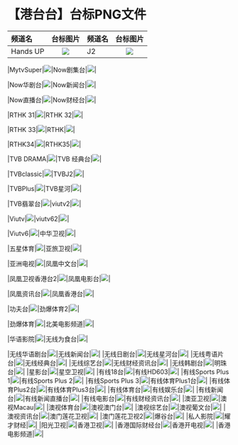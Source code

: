 # 【港台台】台标PNG文件
|频道名|台标图片|频道名|台标图片|
|:---|:---:|:---|:---:|
|Hands UP|<img src="https://raw.githubusercontent.com/xiaolvdouya/TV-LOGO/refs/heads/main/%E6%B8%AF%E6%BE%B3%E5%9C%B0%E5%8C%BA/Hands%20UP.png">|J2|<img src="https://raw.githubusercontent.com/xiaolvdouya/TV-LOGO/refs/heads/main/%E6%B8%AF%E6%BE%B3%E5%9C%B0%E5%8C%BA/J2.png">|

|MytvSuper|<img src="https://raw.githubusercontent.com/xiaolvdouya/TV-LOGO/refs/heads/main/%E6%B8%AF%E6%BE%B3%E5%9C%B0%E5%8C%BA/MytvSuper.png">|Now剧集台|<img src="https://raw.githubusercontent.com/xiaolvdouya/TV-LOGO/refs/heads/main/%E6%B8%AF%E6%BE%B3%E5%9C%B0%E5%8C%BA/Now剧集台.png">|

|Now华剧台|<img src="https://raw.githubusercontent.com/xiaolvdouya/TV-LOGO/refs/heads/main/%E6%B8%AF%E6%BE%B3%E5%9C%B0%E5%8C%BA/Now华剧台.png">|Now新闻台|<img src="https://raw.githubusercontent.com/xiaolvdouya/TV-LOGO/refs/heads/main/%E6%B8%AF%E6%BE%B3%E5%9C%B0%E5%8C%BA/Now新闻台.png">|

|Now直播台|<img src="https://raw.githubusercontent.com/xiaolvdouya/TV-LOGO/refs/heads/main/%E6%B8%AF%E6%BE%B3%E5%9C%B0%E5%8C%BA/Now直播台.png">|Now财经台|<img src="https://raw.githubusercontent.com/xiaolvdouya/TV-LOGO/refs/heads/main/%E6%B8%AF%E6%BE%B3%E5%9C%B0%E5%8C%BA/Now财经台.png">|

|RTHK 31|<img src="https://raw.githubusercontent.com/xiaolvdouya/TV-LOGO/refs/heads/main/%E6%B8%AF%E6%BE%B3%E5%9C%B0%E5%8C%BA/RTHK%2031.png">|RTHK 32|<img src="https://raw.githubusercontent.com/xiaolvdouya/TV-LOGO/refs/heads/main/%E6%B8%AF%E6%BE%B3%E5%9C%B0%E5%8C%BA/RTHK%2032.png">|

|RTHK 33|<img src="https://raw.githubusercontent.com/xiaolvdouya/TV-LOGO/refs/heads/main/%E6%B8%AF%E6%BE%B3%E5%9C%B0%E5%8C%BA/RTHK%2033.png">|RTHK|<img src="https://raw.githubusercontent.com/xiaolvdouya/TV-LOGO/refs/heads/main/%E6%B8%AF%E6%BE%B3%E5%9C%B0%E5%8C%BA/RTHK.png">|

|RTHK34|<img src="https://raw.githubusercontent.com/xiaolvdouya/TV-LOGO/refs/heads/main/%E6%B8%AF%E6%BE%B3%E5%9C%B0%E5%8C%BA/RTHK34.png">|RTHK35|<img src="https://raw.githubusercontent.com/xiaolvdouya/TV-LOGO/refs/heads/main/%E6%B8%AF%E6%BE%B3%E5%9C%B0%E5%8C%BA/RTHK35.png">|

|TVB DRAMA|<img src="https://raw.githubusercontent.com/xiaolvdouya/TV-LOGO/refs/heads/main/%E6%B8%AF%E6%BE%B3%E5%9C%B0%E5%8C%BA/TVB%20DRAMA.png">|TVB 经典台|<img src="https://raw.githubusercontent.com/xiaolvdouya/TV-LOGO/refs/heads/main/%E6%B8%AF%E6%BE%B3%E5%9C%B0%E5%8C%BA/TVB%20经典台.png">|

|TVBclassic|<img src="https://raw.githubusercontent.com/xiaolvdouya/TV-LOGO/refs/heads/main/%E6%B8%AF%E6%BE%B3%E5%9C%B0%E5%8C%BA/TVBclassic.png">|TVBJ2|<img src="https://raw.githubusercontent.com/xiaolvdouya/TV-LOGO/refs/heads/main/%E6%B8%AF%E6%BE%B3%E5%9C%B0%E5%8C%BA/TVBJ2.png">|

|TVBPlus|<img src="https://raw.githubusercontent.com/xiaolvdouya/TV-LOGO/refs/heads/main/%E6%B8%AF%E6%BE%B3%E5%9C%B0%E5%8C%BA/TVBPlus.png">|TVB星河|<img src="https://raw.githubusercontent.com/xiaolvdouya/TV-LOGO/refs/heads/main/%E6%B8%AF%E6%BE%B3%E5%9C%B0%E5%8C%BA/TVB星河.png">|

|TVB翡翠台|<img src="https://raw.githubusercontent.com/xiaolvdouya/TV-LOGO/refs/heads/main/%E6%B8%AF%E6%BE%B3%E5%9C%B0%E5%8C%BA/TVB翡翠台.png">|viutv2|<img src="https://raw.githubusercontent.com/xiaolvdouya/TV-LOGO/refs/heads/main/%E6%B8%AF%E6%BE%B3%E5%9C%B0%E5%8C%BA/viutv2.png">|

|Viutv|<img src="https://raw.githubusercontent.com/xiaolvdouya/TV-LOGO/refs/heads/main/%E6%B8%AF%E6%BE%B3%E5%9C%B0%E5%8C%BA/Viutv.png">|viutv62|<img src="https://raw.githubusercontent.com/xiaolvdouya/TV-LOGO/refs/heads/main/%E6%B8%AF%E6%BE%B3%E5%9C%B0%E5%8C%BA/viutv62.png">|

|Viutv6|<img src="https://raw.githubusercontent.com/xiaolvdouya/TV-LOGO/refs/heads/main/%E6%B8%AF%E6%BE%B3%E5%9C%B0%E5%8C%BA/Viutv6.png">|中华卫视|<img src="https://raw.githubusercontent.com/xiaolvdouya/TV-LOGO/refs/heads/main/%E6%B8%AF%E6%BE%B3%E5%9C%B0%E5%8C%BA/中华卫视.png">|

|五星体育|<img src="https://raw.githubusercontent.com/xiaolvdouya/TV-LOGO/refs/heads/main/%E6%B8%AF%E6%BE%B3%E5%9C%B0%E5%8C%BA/五星体育.png">|亚旅卫视|<img src="https://raw.githubusercontent.com/xiaolvdouya/TV-LOGO/refs/heads/main/%E6%B8%AF%E6%BE%B3%E5%9C%B0%E5%8C%BA/亚旅卫视.png">|

|亚洲电视|<img src="https://raw.githubusercontent.com/xiaolvdouya/TV-LOGO/refs/heads/main/%E6%B8%AF%E6%BE%B3%E5%9C%B0%E5%8C%BA/亚洲电视.png">|凤凰中文台|<img src="https://raw.githubusercontent.com/xiaolvdouya/TV-LOGO/refs/heads/main/%E6%B8%AF%E6%BE%B3%E5%9C%B0%E5%8C%BA/凤凰中文台.png">|

|凤凰卫视香港台2|<img src="https://raw.githubusercontent.com/xiaolvdouya/TV-LOGO/refs/heads/main/%E6%B8%AF%E6%BE%B3%E5%9C%B0%E5%8C%BA/凤凰卫视香港台2.png">|凤凰电影台|<img src="https://raw.githubusercontent.com/xiaolvdouya/TV-LOGO/refs/heads/main/%E6%B8%AF%E6%BE%B3%E5%9C%B0%E5%8C%BA/凤凰电影台.png">|

|凤凰资讯台|<img src="https://raw.githubusercontent.com/xiaolvdouya/TV-LOGO/refs/heads/main/%E6%B8%AF%E6%BE%B3%E5%9C%B0%E5%8C%BA/凤凰资讯台.png">|凤凰香港台|<img src="https://raw.githubusercontent.com/xiaolvdouya/TV-LOGO/refs/heads/main/%E6%B8%AF%E6%BE%B3%E5%9C%B0%E5%8C%BA/凤凰香港台.png">|

|功夫台|<img src="https://raw.githubusercontent.com/xiaolvdouya/TV-LOGO/refs/heads/main/%E6%B8%AF%E6%BE%B3%E5%9C%B0%E5%8C%BA/功夫台.png">|劲爆体育2|<img src="https://raw.githubusercontent.com/xiaolvdouya/TV-LOGO/refs/heads/main/%E6%B8%AF%E6%BE%B3%E5%9C%B0%E5%8C%BA/劲爆体育2.png">|

|劲爆体育|<img src="https://raw.githubusercontent.com/xiaolvdouya/TV-LOGO/refs/heads/main/%E6%B8%AF%E6%BE%B3%E5%9C%B0%E5%8C%BA/劲爆体育.png">|北美电影频道|<img src="https://raw.githubusercontent.com/xiaolvdouya/TV-LOGO/refs/heads/main/%E6%B8%AF%E6%BE%B3%E5%9C%B0%E5%8C%BA/北美电影频道.png">|

|华语影院|<img src="https://raw.githubusercontent.com/xiaolvdouya/TV-LOGO/refs/heads/main/%E6%B8%AF%E6%BE%B3%E5%9C%B0%E5%8C%BA/华语影院.png">|无线为食台|<img src="https://raw.githubusercontent.com/xiaolvdouya/TV-LOGO/refs/heads/main/%E6%B8%AF%E6%BE%B3%E5%9C%B0%E5%8C%BA/无线为食台.png">|

|无线华语剧台|<img src="https://raw.githubusercontent.com/xiaolvdouya/TV-LOGO/refs/heads/main/%E6%B8%AF%E6%BE%B3%E5%9C%B0%E5%8C%BA/无线华语剧台.png">|无线新闻台|<img src="https://raw.githubusercontent.com/xiaolvdouya/TV-LOGO/refs/heads/main/%E6%B8%AF%E6%BE%B3%E5%9C%B0%E5%8C%BA/无线新闻台.png">|
|无线日剧台|<img src="https://raw.githubusercontent.com/xiaolvdouya/TV-LOGO/refs/heads/main/%E6%B8%AF%E6%BE%B3%E5%9C%B0%E5%8C%BA/无线日剧台.png">|无线星河台|<img src="https://raw.githubusercontent.com/xiaolvdouya/TV-LOGO/refs/heads/main/%E6%B8%AF%E6%BE%B3%E5%9C%B0%E5%8C%BA/无线星河台.png">|
|无线粤语片台|<img src="https://raw.githubusercontent.com/xiaolvdouya/TV-LOGO/refs/heads/main/%E6%B8%AF%E6%BE%B3%E5%9C%B0%E5%8C%BA/无线粤语片台.png">|无线经典台|<img src="https://raw.githubusercontent.com/xiaolvdouya/TV-LOGO/refs/heads/main/%E6%B8%AF%E6%BE%B3%E5%9C%B0%E5%8C%BA/无线经典台.png">|
|无线综艺台|<img src="https://raw.githubusercontent.com/xiaolvdouya/TV-LOGO/refs/heads/main/%E6%B8%AF%E6%BE%B3%E5%9C%B0%E5%8C%BA/无线综艺台.png">|无线财经资讯台|<img src="https://raw.githubusercontent.com/xiaolvdouya/TV-LOGO/refs/heads/main/%E6%B8%AF%E6%BE%B3%E5%9C%B0%E5%8C%BA/无线财经资讯台.png">|
|无线韩剧台|<img src="https://raw.githubusercontent.com/xiaolvdouya/TV-LOGO/refs/heads/main/%E6%B8%AF%E6%BE%B3%E5%9C%B0%E5%8C%BA/无线韩剧台.png">|明珠台|<img src="https://raw.githubusercontent.com/xiaolvdouya/TV-LOGO/refs/heads/main/%E6%B8%AF%E6%BE%B3%E5%9C%B0%E5%8C%BA/明珠台.png">|
|星影台|<img src="https://raw.githubusercontent.com/xiaolvdouya/TV-LOGO/refs/heads/main/%E6%B8%AF%E6%BE%B3%E5%9C%B0%E5%8C%BA/星影台.png">|星空卫视|<img src="https://raw.githubusercontent.com/xiaolvdouya/TV-LOGO/refs/heads/main/%E6%B8%AF%E6%BE%B3%E5%9C%B0%E5%8C%BA/星空卫视.png">|
|有线18台|<img src="https://raw.githubusercontent.com/xiaolvdouya/TV-LOGO/refs/heads/main/%E6%B8%AF%E6%BE%B3%E5%9C%B0%E5%8C%BA/有线18台.png">|有线HD603|<img src="https://raw.githubusercontent.com/xiaolvdouya/TV-LOGO/refs/heads/main/%E6%B8%AF%E6%BE%B3%E5%9C%B0%E5%8C%BA/有线HD603.png">|
|有线Sports Plus 1|<img src="https://raw.githubusercontent.com/xiaolvdouya/TV-LOGO/refs/heads/main/%E6%B8%AF%E6%BE%B3%E5%9C%B0%E5%8C%BA/有线Sports%20Plus%201.png">|有线Sports Plus 2|<img src="https://raw.githubusercontent.com/xiaolvdouya/TV-LOGO/refs/heads/main/%E6%B8%AF%E6%BE%B3%E5%9C%B0%E5%8C%BA/有线Sports%20Plus%202.png">|
|有线Sports Plus 3|<img src="https://raw.githubusercontent.com/xiaolvdouya/TV-LOGO/refs/heads/main/%E6%B8%AF%E6%BE%B3%E5%9C%B0%E5%8C%BA/有线Sports%20Plus%203.png">|有线体育Plus1台|<img src="https://raw.githubusercontent.com/xiaolvdouya/TV-LOGO/refs/heads/main/%E6%B8%AF%E6%BE%B3%E5%9C%B0%E5%8C%BA/有线体育Plus1台.png">|
|有线体育Plus2台|<img src="https://raw.githubusercontent.com/xiaolvdouya/TV-LOGO/refs/heads/main/%E6%B8%AF%E6%BE%B3%E5%9C%B0%E5%8C%BA/有线体育Plus2台.png">|有线体育Plus3台|<img src="https://raw.githubusercontent.com/xiaolvdouya/TV-LOGO/refs/heads/main/%E6%B8%AF%E6%BE%B3%E5%9C%B0%E5%8C%BA/有线体育Plus3台.png">|
|有线体育台|<img src="https://raw.githubusercontent.com/xiaolvdouya/TV-LOGO/refs/heads/main/%E6%B8%AF%E6%BE%B3%E5%9C%B0%E5%8C%BA/有线体育台.png">|有线娱乐台|<img src="https://raw.githubusercontent.com/xiaolvdouya/TV-LOGO/refs/heads/main/%E6%B8%AF%E6%BE%B3%E5%9C%B0%E5%8C%BA/有线娱乐台.png">|
|有线新闻台|<img src="https://raw.githubusercontent.com/xiaolvdouya/TV-LOGO/refs/heads/main/%E6%B8%AF%E6%BE%B3%E5%9C%B0%E5%8C%BA/有线新闻台.png">|有线新闻直播台|<img src="https://raw.githubusercontent.com/xiaolvdouya/TV-LOGO/refs/heads/main/%E6%B8%AF%E6%BE%B3%E5%9C%B0%E5%8C%BA/有线新闻直播台.png">|
|有线电影台|<img src="https://raw.githubusercontent.com/xiaolvdouya/TV-LOGO/refs/heads/main/%E6%B8%AF%E6%BE%B3%E5%9C%B0%E5%8C%BA/有线电影台.png">|有线财经资讯台|<img src="https://raw.githubusercontent.com/xiaolvdouya/TV-LOGO/refs/heads/main/%E6%B8%AF%E6%BE%B3%E5%9C%B0%E5%8C%BA/有线财经资讯台.png">|
|澳亚卫视|<img src="https://raw.githubusercontent.com/xiaolvdouya/TV-LOGO/refs/heads/main/%E6%B8%AF%E6%BE%B3%E5%9C%B0%E5%8C%BA/澳亚卫视.png">|澳视Macau|<img src="https://raw.githubusercontent.com/xiaolvdouya/TV-LOGO/refs/heads/main/%E6%B8%AF%E6%BE%B3%E5%9C%B0%E5%8C%BA/澳视Macau.png">|
|澳视体育台|<img src="https://raw.githubusercontent.com/xiaolvdouya/TV-LOGO/refs/heads/main/%E6%B8%AF%E6%BE%B3%E5%9C%B0%E5%8C%BA/澳视体育台.png">|澳视澳门台|<img src="https://raw.githubusercontent.com/xiaolvdouya/TV-LOGO/refs/heads/main/%E6%B8%AF%E6%BE%B3%E5%9C%B0%E5%8C%BA/澳视澳门台.png">|
|澳视综艺台|<img src="https://raw.githubusercontent.com/xiaolvdouya/TV-LOGO/refs/heads/main/%E6%B8%AF%E6%BE%B3%E5%9C%B0%E5%8C%BA/澳视综艺台.png">|澳视葡文台|<img src="https://raw.githubusercontent.com/xiaolvdouya/TV-LOGO/refs/heads/main/%E6%B8%AF%E6%BE%B3%E5%9C%B0%E5%8C%BA/澳视葡文台.png">|
|澳视资讯台|<img src="https://raw.githubusercontent.com/xiaolvdouya/TV-LOGO/refs/heads/main/%E6%B8%AF%E6%BE%B3%E5%9C%B0%E5%8C%BA/澳视资讯台.png">|澳门莲花卫视|<img src="https://raw.githubusercontent.com/xiaolvdouya/TV-LOGO/refs/heads/main/%E6%B8%AF%E6%BE%B3%E5%9C%B0%E5%8C%BA/澳门莲花卫视.png">|
|澳门莲花卫视2|<img src="https://raw.githubusercontent.com/xiaolvdouya/TV-LOGO/refs/heads/main/%E6%B8%AF%E6%BE%B3%E5%9C%B0%E5%8C%BA/澳门莲花卫视2.png">|爆谷台|<img src="https://raw.githubusercontent.com/xiaolvdouya/TV-LOGO/refs/heads/main/%E6%B8%AF%E6%BE%B3%E5%9C%B0%E5%8C%BA/爆谷台.png">|
|私人影院|<img src="https://raw.githubusercontent.com/xiaolvdouya/TV-LOGO/refs/heads/main/%E6%B8%AF%E6%BE%B3%E5%9C%B0%E5%8C%BA/私人影院.png">|耀才财经|<img src="https://raw.githubusercontent.com/xiaolvdouya/TV-LOGO/refs/heads/main/%E6%B8%AF%E6%BE%B3%E5%9C%B0%E5%8C%BA/耀才财经.png">|
|阳光卫视|<img src="https://raw.githubusercontent.com/xiaolvdouya/TV-LOGO/refs/heads/main/%E6%B8%AF%E6%BE%B3%E5%9C%B0%E5%8C%BA/阳光卫视.png">|香港卫视|<img src="https://raw.githubusercontent.com/xiaolvdouya/TV-LOGO/refs/heads/main/%E6%B8%AF%E6%BE%B3%E5%9C%B0%E5%8C%BA/香港卫视.png">|
|香港国际财经台|<img src="https://raw.githubusercontent.com/xiaolvdouya/TV-LOGO/refs/heads/main/%E6%B8%AF%E6%BE%B3%E5%9C%B0%E5%8C%BA/香港国际财经台.png">|香港开电视|<img src="https://raw.githubusercontent.com/xiaolvdouya/TV-LOGO/refs/heads/main/%E6%B8%AF%E6%BE%B3%E5%9C%B0%E5%8C%BA/香港开电视.png">|
|香港电影频道|<img src="https://raw.githubusercontent.com/xiaolvdouya/TV-LOGO/refs/heads/main/%E6%B8%AF%E6%BE%B3%E5%9C%B0%E5%8C%BA/香港电影频道.png">|
